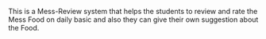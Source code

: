 This is a Mess-Review system that helps the students to review and rate the Mess Food on daily basic and also they can give their own suggestion about the Food.
